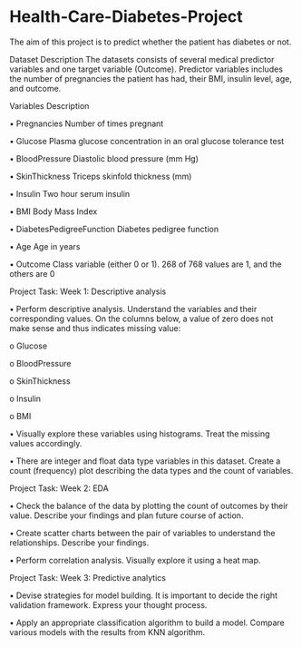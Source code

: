 # Health-Care-Diabetes-Project
The aim of this project is to predict whether the patient has diabetes or not.


Dataset Description
The datasets consists of several medical predictor variables and one target variable (Outcome). Predictor variables includes the number of pregnancies the patient has had, their BMI, insulin level, age, and outcome.



Variables Description
 
• Pregnancies Number of times pregnant

• Glucose Plasma glucose concentration in an oral glucose tolerance test

• BloodPressure Diastolic blood pressure (mm Hg)

• SkinThickness Triceps skinfold thickness (mm)

• Insulin Two hour serum insulin

• BMI Body Mass Index

• DiabetesPedigreeFunction Diabetes pedigree function

• Age Age in years

• Outcome Class variable (either 0 or 1). 268 of 768 values are 1, and the others are 0

Project Task: Week 1: Descriptive analysis

• Perform descriptive analysis. Understand the variables and their corresponding values. On the columns below, a value of zero does not make sense and thus indicates missing value:

o Glucose

o BloodPressure

o SkinThickness

o Insulin

o BMI

• Visually explore these variables using histograms. Treat the missing values accordingly.

• There are integer and float data type variables in this dataset. Create a count (frequency) plot describing the data types and the count of variables.

Project Task: Week 2: EDA

• Check the balance of the data by plotting the count of outcomes by their value. Describe your findings and plan future course of action.

• Create scatter charts between the pair of variables to understand the relationships. Describe your findings.

• Perform correlation analysis. Visually explore it using a heat map.

Project Task: Week 3: Predictive analytics

• Devise strategies for model building. It is important to decide the right validation framework. Express your thought process.

• Apply an appropriate classification algorithm to build a model. Compare various models with the results from KNN algorithm.
